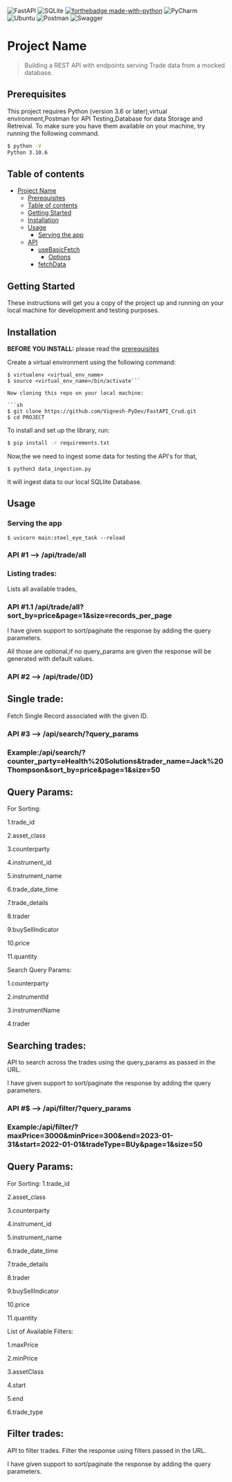 ![FastAPI](https://img.shields.io/badge/FastAPI-005571?style=for-the-badge&logo=fastapi)
![SQLite](https://img.shields.io/badge/sqlite-%2307405e.svg?style=for-the-badge&logo=sqlite&logoColor=white)
[![forthebadge made-with-python](http://ForTheBadge.com/images/badges/made-with-python.svg)](https://www.python.org/)
![PyCharm](https://img.shields.io/badge/pycharm-143?style=for-the-badge&logo=pycharm&logoColor=black&color=black&labelColor=green)
![Ubuntu](https://img.shields.io/badge/Ubuntu-E95420?style=for-the-badge&logo=ubuntu&logoColor=white)
![Postman](https://img.shields.io/badge/Postman-FF6C37?style=for-the-badge&logo=postman&logoColor=white)
![Swagger](https://img.shields.io/badge/-Swagger-%23Clojure?style=for-the-badge&logo=swagger&logoColor=white)

# Project Name

> Building a REST API with endpoints serving Trade data from a mocked database.

## Prerequisites

This project requires Python (version 3.6 or later),virtual environment,Postman for API Testing,Database for data Storage and Retreival.
To make sure you have them available on your machine,
try running the following command.

```sh
$ python -V
Python 3.10.6
```

## Table of contents

- [Project Name](#project-name)
  - [Prerequisites](#prerequisites)
  - [Table of contents](#table-of-contents)
  - [Getting Started](#getting-started)
  - [Installation](#installation)
  - [Usage](#usage)
    - [Serving the app](#serving-the-app)
  - [API](#api)
    - [useBasicFetch](#usebasicfetch)
      - [Options](#options)
    - [fetchData](#fetchdata) 
 

## Getting Started

These instructions will get you a copy of the project up and running on your local machine for development and testing purposes.

## Installation

**BEFORE YOU INSTALL:** please read the [prerequisites](#prerequisites)

Create a virtual environment using the following command:
```
$ virtualenv <virtual_env_name>
$ source <virtual_env_name>/bin/activate```

Now cloning this repo on your local machine:

```sh
$ git clone https://github.com/Vignesh-PyDev/FastAPI_Crud.git
$ cd PROJECT
```

To install and set up the library, run:

```sh
$ pip install -r requirements.txt
```

Now,the we need to ingest some data for testing the API's for that,

```
$ python3 data_ingestion.py

```
It will ingest data to our local SQLlite Database.

## Usage

### Serving the app

```
$ uvicorn main:steel_eye_task --reload
```

### API #1 --> /api/trade/all

### Listing trades:

Lists all available trades,

### API #1.1 /api/trade/all?sort_by=price&page=1&size=records_per_page

I have given support to sort/paginate the response by adding the query parameters.

All those are optional,if no query_params are given the response will be generated with default values.


### API #2 --> /api/trade/{ID}

## Single trade:

Fetch Single Record associated with the given ID.

### API #3 --> /api/search/?query_params

### Example:/api/search/?counter_party=eHealth%20Solutions&trader_name=Jack%20Thompson&sort_by=price&page=1&size=50

## Query Params:

For Sorting:

1.trade_id

2.asset_class

3.counterparty

4.instrument_id

5.instrument_name

6.trade_date_time

7.trade_details

8.trader

9.buySellIndicator

10.price

11.quantity

Search Query Params:

1.counterparty

2.instrumentId

3.instrumentName

4.trader

## Searching trades:

API to search across the trades using the query_params as passed in the URL.

I have given support to sort/paginate the response by adding the query parameters.

### API #$ --> /api/filter/?query_params

### Example:/api/filter/?maxPrice=3000&minPrice=300&end=2023-01-31&start=2022-01-01&tradeType=BUy&page=1&size=50

## Query Params:

For Sorting:
1.trade_id

2.asset_class

3.counterparty

4.instrument_id

5.instrument_name

6.trade_date_time

7.trade_details

8.trader

9.buySellIndicator

10.price

11.quantity

List of Available Filters:

1.maxPrice

2.minPrice

3.assetClass

4.start

5.end

6.trade_type

## Filter trades:

API to filter trades. Filter the response using filters passed in the URL.

I have given support to sort/paginate the response by adding the query parameters.
